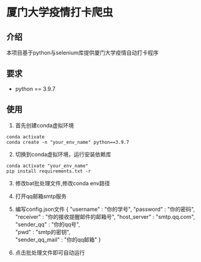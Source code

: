 # 厦门大学疫情打卡爬虫
## 介绍
本项目基于python与selenium库提供厦门大学疫情自动打卡程序

## 要求 
- python == 3.9.7

## 使用

1. 首先创建conda虚拟环境
```
conda activate
conda create -n "your_env_name" python==3.9.7
```
2. 切换到conda虚拟环境，运行安装依赖库
```
conda activate "your_env_name"
pip install requirements.txt -r
```
3. 修改bat批处理文件,修改conda env路径

3. 打开qq邮箱smtp服务

4. 编写config.json文件
{
    "username" : "你的学号", 
    "password" : "你的密码", 
    "receiver" : "你的接收提醒邮件的邮箱号", 
    "host_server" : "smtp.qq.com",  
    "sender_qq" : "你的qq号",  
    "pwd" : "smtp的密钥",  
    "sender_qq_mail" : "你的qq邮箱"
}

5. 点击批处理文件即可自动运行